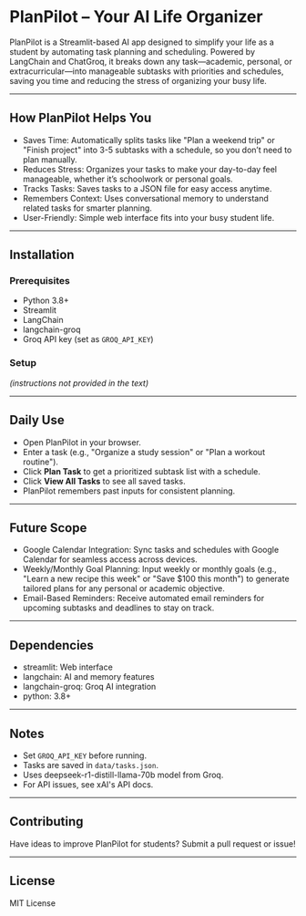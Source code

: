 # PlanPilot – Your AI Life Organizer

PlanPilot is a Streamlit-based AI app designed to simplify your life as a student by automating task planning and scheduling. Powered by LangChain and ChatGroq, it breaks down any task—academic, personal, or extracurricular—into manageable subtasks with priorities and schedules, saving you time and reducing the stress of organizing your busy life. 

---

## How PlanPilot Helps You

- Saves Time: Automatically splits tasks like "Plan a weekend trip" or "Finish project" into 3-5 subtasks with a schedule, so you don’t need to plan manually.  
- Reduces Stress: Organizes your tasks to make your day-to-day feel manageable, whether it’s schoolwork or personal goals.  
- Tracks Tasks: Saves tasks to a JSON file for easy access anytime.  
- Remembers Context: Uses conversational memory to understand related tasks for smarter planning.  
- User-Friendly: Simple web interface fits into your busy student life.  

---

## Installation

### Prerequisites
- Python 3.8+  
- Streamlit  
- LangChain  
- langchain-groq  
- Groq API key (set as `GROQ_API_KEY`)  

### Setup
*(instructions not provided in the text)*  

---

## Daily Use

- Open PlanPilot in your browser.  
- Enter a task (e.g., "Organize a study session" or "Plan a workout routine").  
- Click **Plan Task** to get a prioritized subtask list with a schedule.  
- Click **View All Tasks** to see all saved tasks.  
- PlanPilot remembers past inputs for consistent planning.  

---

## Future Scope

- Google Calendar Integration: Sync tasks and schedules with Google Calendar for seamless access across devices.  
- Weekly/Monthly Goal Planning: Input weekly or monthly goals (e.g., "Learn a new recipe this week" or "Save $100 this month") to generate tailored plans for any personal or academic objective.  
- Email-Based Reminders: Receive automated email reminders for upcoming subtasks and deadlines to stay on track.  

---

## Dependencies

- streamlit: Web interface  
- langchain: AI and memory features  
- langchain-groq: Groq AI integration  
- python: 3.8+  

---

## Notes

- Set `GROQ_API_KEY` before running.  
- Tasks are saved in `data/tasks.json`.  
- Uses deepseek-r1-distill-llama-70b model from Groq.  
- For API issues, see xAI's API docs.  

---

## Contributing

Have ideas to improve PlanPilot for students? Submit a pull request or issue!  

---

## License

MIT License
